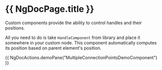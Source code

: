 # {{ NgDocPage.title }}

Custom components provide the ability to control handles and their positions.

All you need to do is take `HandleComponent` from library and place it somewhere in your custom node. This component automatically computes its position based on parent element's position.  

{{ NgDocActions.demoPane("MultipleConnectionPointsDemoComponent") }}
